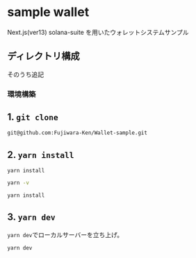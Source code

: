 # sample wallet

Next.js(ver13) solana-suite を用いたウォレットシステムサンプル

## ディレクトリ構成

そのうち追記

### 環境構築

## 1. `git clone`

```bash
git@github.com:Fujiwara-Ken/Wallet-sample.git
```

## 2. `yarn install`

`yarn install`

```bash
yarn -v

yarn install
```

## 3. `yarn dev`

`yarn dev`でローカルサーバーを立ち上げ。

```bash
yarn dev
```
